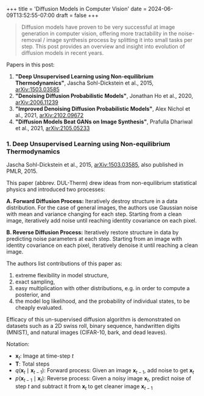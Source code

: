 +++
title = 'Diffusion Models in Computer Vision'
date = 2024-06-09T13:52:55-07:00
draft = false
+++

> Diffusion models have proven to be very successful at image generation in computer vision, offering more tractability in the noise-removal / image synthesis process by splitting it into small tasks per step. This post provides an overview and insight into evolution of diffusion models in recent years.

Papers in this post:
<!--% Previous posts [Display label 1]({{< ref "postname.md" >}}). -->

1. **"Deep Unsupervised Learning using Non-equilibrium Thermodynamics"**, Jascha Sohl-Dickstein et al., 2015, [arXiv:1503.03585](http://arxiv.org/abs/1503.03585) 
2. **"Denoising Diffusion Probabilistic Models"**, Jonathan Ho et al., 2020, [arXiv:2006.11239](https://arxiv.org/abs/2006.11239) 
3. **"Improved Denoising Diffusion Probabilistic Models"**, Alex Nichol et al., 2021, [arXiv:2102.09672](https://arxiv.org/abs/2102.09672) 
4. **"Diffusion Models Beat GANs on Image Synthesis"**, Prafulla Dhariwal et al., 2021, [arXiv:2105.05233](https://arxiv.org/abs/2105.05233)

### 1. Deep Unsupervised Learning using Non-equilibrium Thermodynamics
Jascha Sohl-Dickstein et al., 2015, [arXiv:1503.03585](http://arxiv.org/abs/1503.03585), also published in PMLR, 2015. 

This paper (abbrev. DUL-Therm) drew ideas from non-equilibrium statistical physics and introduced two processes:

**A. Forward Diffusion Process:**
Iteratively destroy structure in a data distribution. For the case of general images, the authors use Gaussian noise with mean and variance changing for each step. Starting from a clean image, iteratively add noise until reaching identity covariance on each pixel. 

**B. Reverse Diffusion Process:**
Iteratively restore structure in data by predicting noise parameters at each step. Starting from an image with identity covariance on each pixel, iteratively denoise it until reaching a clean image.

The authors list contributions of this paper as:
1. extreme flexibility in model structure, 
2. exact sampling,
3. easy multiplication with other distributions, e.g. in order to compute a posterior, and
4. the model log likelihood, and the probability of individual states, to be cheaply evaluated.

Efficacy of this un-supervised diffusion algorithm is demonstrated on datasets such as a 2D swiss roll, binary sequence, handwritten digits (MNIST), and natural images (CIFAR-10, bark, and dead leaves).

Notation:

- $\mathbf{x}_t$: Image at time-step $t$
- **T**: Total steps
- $q(\mathbf{x}_t \mid \mathbf{x}_{t-1})$: Forward process: Given an image $\mathbf{x}_{t-1}$, add noise to get $\mathbf{x}_t$
- $p(\mathbf{x}_{t-1} \mid \mathbf{x}_t)$: Reverse process: Given a noisy image $\mathbf{x}_t$, predict noise of step $t$ and subtract it from $\mathbf{x}_t$ to get cleaner image $\mathbf{x}_{t-1}$

